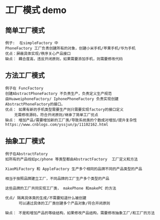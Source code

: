 # 工厂模式 demo

## 简单工厂模式
    例子:  在simpleFactory 中
    PhoneFactory 工厂负责创建所有的对象，创建小米手机/苹果手机/华为手机
    优点：屏蔽具体实现/秩序关心产品接口
    缺点： 耦合度高，违反开闭原则，如果需要添加手机，则需要修改代码
    
    
    
## 方法工厂模式
    例子在 FuncFactory
    创建AbstractPhoneFactory 不负责生产，负责定义生产规范
    由HuaweiphoneFactory/ IphonePhoneFactory 负责实现创建AbstractPhoneFactory的接口。
    优点： 如果有新的手机类型需要生产则只需要实现factory的接口定义
        无需修改源码，符合开闭原则/继承了简单工厂优点
    缺点： 增加产品/需要增加新的工厂类/导致系统类的个数成对增加/提升复杂性
    https://www.cnblogs.com/yssjun/p/11102162.html
    
## 抽象工厂模式
    例子在AbstractFatory
    如所有的产品线如pc/phone 等类型都由AbstractFactory  工厂定义和方法
    
    XiaoMiFactory 和 AppleFactory 生产多个相同的品牌不同的产品类型的产品
    
    相当于按照品牌建立工厂，不同品牌的工厂生产多个类型的产品
    
    这些品牌的工厂共同实现工厂类， makePhone 和makePC 的方法
    
    优点/ 隔离具体类的生成/不需要知道什么被创建
          可以通过具体的工厂类创建多个产品对象/符合开闭原则
          
    缺点： 不是和增加产品的等级结构，如果修改产品结构，需要修改抽象工厂/和工厂的方法




